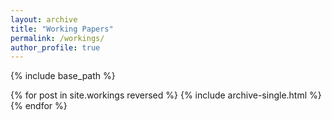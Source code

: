 ```yaml
---
layout: archive
title: "Working Papers"
permalink: /workings/
author_profile: true
---
```

{% include base_path %}

{% for post in site.workings reversed %}
  {% include archive-single.html %}
{% endfor %}
